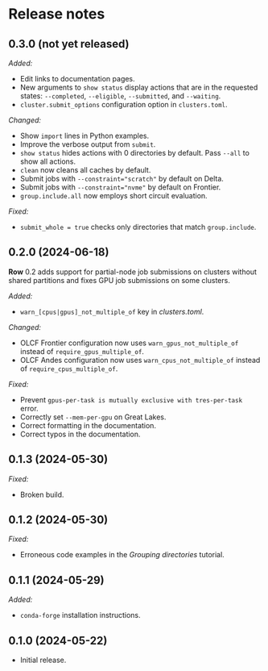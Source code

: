 # Release notes

## 0.3.0 (not yet released)

*Added:*

* Edit links to documentation pages.
* New arguments to `show status` display actions that are in the requested states:
 `--completed`, `--eligible`, `--submitted`, and `--waiting`.
* `cluster.submit_options` configuration option in `clusters.toml`.

*Changed:*

* Show `import` lines in Python examples.
* Improve the verbose output from `submit`.
* `show status` hides actions with 0 directories by default. Pass `--all` to show all
  actions.
* `clean` now cleans all caches by default.
* Submit jobs with `--constraint="scratch"` by default on Delta.
* Submit jobs with `--constraint="nvme"` by default on Frontier.
* `group.include.all` now employs short circuit evaluation.

*Fixed:*

* `submit_whole = true` checks only directories that match `group.include`.

## 0.2.0 (2024-06-18)

**Row** 0.2 adds support for partial-node job submissions on clusters without shared
partitions and fixes GPU job submissions on some clusters.

*Added:*

* `warn_[cpus|gpus]_not_multiple_of` key in *clusters.toml*.

*Changed:*

* OLCF Frontier configuration now uses `warn_gpus_not_multiple_of` instead of `require_gpus_multiple_of`.
* OLCF Andes configuration now uses `warn_cpus_not_multiple_of` instead of `require_cpus_multiple_of`.

*Fixed:*

* Prevent `gpus-per-task is mutually exclusive with tres-per-task` error.
* Correctly set `--mem-per-gpu` on Great Lakes.
* Correct formatting in the documentation.
* Correct typos in the documentation.

## 0.1.3 (2024-05-30)

*Fixed:*

* Broken build.

## 0.1.2 (2024-05-30)

*Fixed:*

* Erroneous code examples in the *Grouping directories* tutorial.

## 0.1.1 (2024-05-29)

*Added:*

* `conda-forge` installation instructions.

## 0.1.0 (2024-05-22)

* Initial release.
